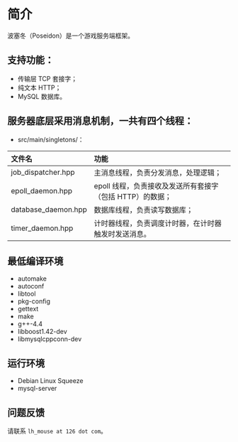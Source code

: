 # 简介

波塞冬（Poseidon）是一个游戏服务端框架。

## 支持功能：
- 传输层 TCP 套接字；
- 纯文本 HTTP；
- MySQL 数据库。

## 服务器底层采用消息机制，一共有四个线程：
- src/main/singletons/：

文件名 | 功能
:-- | :--
job_dispatcher.hpp | 主消息线程，负责分发消息，处理逻辑；                      
epoll_daemon.hpp | epoll 线程，负责接收及发送所有套接字（包括 HTTP）的数据； 
database_daemon.hpp | 数据库线程，负责读写数据库；                              
timer_daemon.hpp | 计时器线程，负责调度计时器，在计时器触发时发送消息。      

## 最低编译环境
- automake
- autoconf
- libtool
- pkg-config
- gettext
- make
- g++-4.4
- libboost1.42-dev 
- libmysqlcppconn-dev

## 运行环境
- Debian Linux Squeeze
- mysql-server

## 问题反馈
请联系 ```lh_mouse at 126 dot com```。
